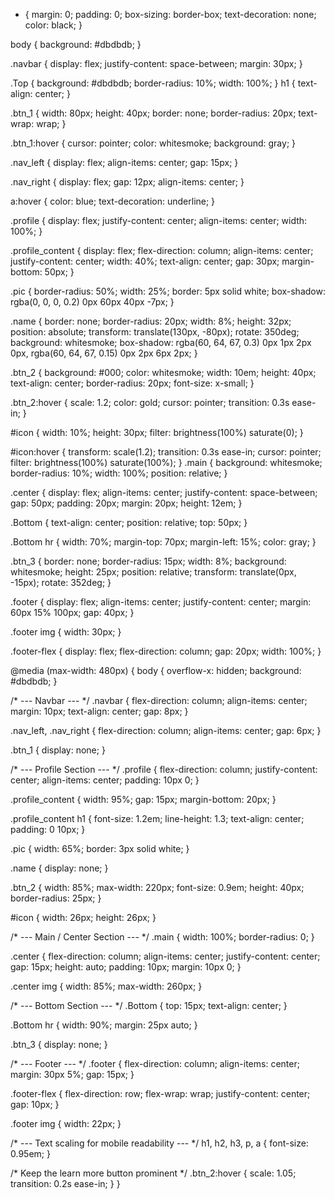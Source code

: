 * {
  margin: 0;
  padding: 0;
  box-sizing: border-box;
  text-decoration: none;
  color: black;
}

body {
  background: #dbdbdb;
}

.navbar {
  display: flex;
  justify-content: space-between;
  margin: 30px;
}

.Top {
  background: #dbdbdb;
  border-radius: 10%;
  width: 100%;
}
h1 {
  text-align: center;
}

.btn_1 {
  width: 80px;
  height: 40px;
  border: none;
  border-radius: 20px;
  text-wrap: wrap;
}

.btn_1:hover {
  cursor: pointer;
  color: whitesmoke;
  background: gray;
}

.nav_left {
  display: flex;
  align-items: center;
  gap: 15px;
}

.nav_right {
  display: flex;
  gap: 12px;
  align-items: center;
}

a:hover {
  color: blue;
  text-decoration: underline;
}

.profile {
  display: flex;
  justify-content: center;
  align-items: center;
  width: 100%;
}

.profile_content {
  display: flex;
  flex-direction: column;
  align-items: center;
  justify-content: center;
  width: 40%;
  text-align: center;
  gap: 30px;
  margin-bottom: 50px;
}

.pic {
  border-radius: 50%;
  width: 25%;
  border: 5px solid white;
  box-shadow: rgba(0, 0, 0, 0.2) 0px 60px 40px -7px;
}

.name {
  border: none;
  border-radius: 20px;
  width: 8%;
  height: 32px;
  position: absolute;
  transform: translate(130px, -80px);
  rotate: 350deg;
  background: whitesmoke;
  box-shadow: rgba(60, 64, 67, 0.3) 0px 1px 2px 0px,
    rgba(60, 64, 67, 0.15) 0px 2px 6px 2px;
}

.btn_2 {
  background: #000;
  color: whitesmoke;
  width: 10em;
  height: 40px;
  text-align: center;
  border-radius: 20px;
  font-size: x-small;
}

.btn_2:hover {
  scale: 1.2;
  color: gold;
  cursor: pointer;
  transition: 0.3s ease-in;
}

#icon {
  width: 10%;
  height: 30px;
  filter: brightness(100%) saturate(0);
}

#icon:hover {
  transform: scale(1.2);
  transition: 0.3s ease-in;
  cursor: pointer;
  filter: brightness(100%) saturate(100%);
}
.main {
  background: whitesmoke;
  border-radius: 10%;
  width: 100%;
  position: relative;
}

.center {
  display: flex;
  align-items: center;
  justify-content: space-between;
  gap: 50px;
  padding: 20px;
  margin: 20px;
  height: 12em;
}

.Bottom {
  text-align: center;
  position: relative;
  top: 50px;
}

.Bottom hr {
  width: 70%;
  margin-top: 70px;
  margin-left: 15%;
  color: gray;
}

.btn_3 {
  border: none;
  border-radius: 15px;
  width: 8%;
  background: whitesmoke;
  height: 25px;
  position: relative;
  transform: translate(0px, -15px);
  rotate: 352deg;
}

.footer {
  display: flex;
  align-items: center;
  justify-content: center;
  margin: 60px 15% 100px;
  gap: 40px;
}

.footer img {
  width: 30px;
}

.footer-flex {
  display: flex;
  flex-direction: column;
  gap: 20px;
  width: 100%;
}

@media (max-width: 480px) {
  body {
    overflow-x: hidden;
    background: #dbdbdb;
  }

  /* --- Navbar --- */
  .navbar {
    flex-direction: column;
    align-items: center;
    margin: 10px;
    text-align: center;
    gap: 8px;
  }

  .nav_left,
  .nav_right {
    flex-direction: column;
    align-items: center;
    gap: 6px;
  }

  .btn_1 {
    display: none;
  }

  /* --- Profile Section --- */
  .profile {
    flex-direction: column;
    justify-content: center;
    align-items: center;
    padding: 10px 0;
  }

  .profile_content {
    width: 95%;
    gap: 15px;
    margin-bottom: 20px;
  }

  .profile_content h1 {
    font-size: 1.2em;
    line-height: 1.3;
    text-align: center;
    padding: 0 10px;
  }

  .pic {
    width: 65%;
    border: 3px solid white;
  }

  .name {
    display: none;
  }

  .btn_2 {
    width: 85%;
    max-width: 220px;
    font-size: 0.9em;
    height: 40px;
    border-radius: 25px;
  }

  #icon {
    width: 26px;
    height: 26px;
  }

  /* --- Main / Center Section --- */
  .main {
    width: 100%;
    border-radius: 0;
  }

  .center {
    flex-direction: column;
    align-items: center;
    justify-content: center;
    gap: 15px;
    height: auto;
    padding: 10px;
    margin: 10px 0;
  }

  .center img {
    width: 85%;
    max-width: 260px;
  }

  /* --- Bottom Section --- */
  .Bottom {
    top: 15px;
    text-align: center;
  }

  .Bottom hr {
    width: 90%;
    margin: 25px auto;
  }

  .btn_3 {
    display: none;
  }

  /* --- Footer --- */
  .footer {
    flex-direction: column;
    align-items: center;
    margin: 30px 5%;
    gap: 15px;
  }

  .footer-flex {
    flex-direction: row;
    flex-wrap: wrap;
    justify-content: center;
    gap: 10px;
  }

  .footer img {
    width: 22px;
  }

  /* --- Text scaling for mobile readability --- */
  h1, h2, h3, p, a {
    font-size: 0.95em;
  }

  /* Keep the learn more button prominent */
  .btn_2:hover {
    scale: 1.05;
    transition: 0.2s ease-in;
  }
}